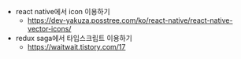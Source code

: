 - react native에서 icon 이용하기 
	- https://dev-yakuza.posstree.com/ko/react-native/react-native-vector-icons/
- redux saga에서 타입스크립트 이용하기 
	- https://waitwait.tistory.com/17